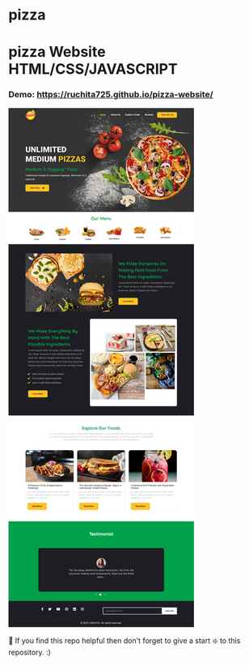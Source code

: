 # pizza

# pizza Website HTML/CSS/JAVASCRIPT

### Demo:  https://ruchita725.github.io/pizza-website/

![pizza](https://github.com/ruchita725/pizza/blob/main/images/img/photo.png)

🙏 If you find this repo helpful then don't forget to give a start ❇️  to this repository. :)
